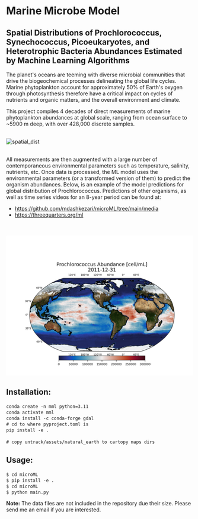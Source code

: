 # Marine Microbe Model 

## Spatial Distributions of Prochlorococcus, Synechococcus,  Picoeukaryotes, and Heterotrophic Bacteria Abundances Estimated by Machine Learning Algorithms

The planet's oceans are teeming with diverse microbial communities that drive the biogeochemical processes delineating the global life cycles. Marine phytoplankton account for approximately 50%  of Earth's oxygen through photosynthesis therefore have a critical impact on cycles of nutrients and organic matters, and the overall environment and climate. 

This project compiles 4 decades of direct measurements of marine phytoplankton abundances at global scale, ranging from ocean surface to ~5900 m deep, with over 428,000 discrete samples.
</br>
</br>

<img src="media/spatial_dist.png" alt="spatial_dist" width="500"/>

</br>
</br>

All measurements are then augmented with a large number of contemporaneous environmental parameters such as temperature, salinity, nutrients, etc. Once data is processed, the ML model uses the environmental parameters (or a transformed version of them) to predict the organism abundances. Below, is an example of the model predictions for global distribution of Prochlorococcus. Predictions of other organisms, as well as time series videos for an 8-year period can be found at:

*  https://github.com/mdashkezari/microML/tree/main/media
* https://threequarters.org/ml

</br>
</br>

<img src="media/proc.png" alt="proc" width="600"/>

## Installation:
```
conda create -n mml python=3.11
conda activate mml
conda install -c conda-forge gdal
# cd to where pyproject.toml is
pip install -e .  

# copy untrack/assets/natural_earth to cartopy maps dirs
```

## Usage:
```
$ cd microML
$ pip install -e .
$ cd microML
$ python main.py 
```


**Note:** 
The data files are not included in the repository due their size. Please send me an email if you are interested.

